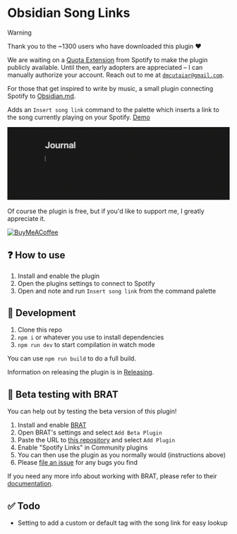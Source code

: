 # Obsidian Song Links

> [!WARNING]
> Thank you to the ~1300 users who have downloaded this plugin ❤️
>
> We are waiting on a [Quota Extension](https://github.com/Cutaiar/obsidian-song-links/issues/5) from Spotify to make the plugin publicly available. Until then, early adopters are appreciated – I can manually authorize your account. Reach out to me at [`dmcutaiar@gmail.com`](mailto:dmcutaiar@gmail.com).

For those that get inspired to write by music, a small plugin connecting Spotify to [Obsidian.md](https://obsidian.md/).

Adds an `Insert song link` command to the palette which inserts a link to the song currently playing on your Spotify. [Demo](https://www.youtube.com/watch?v=Qzs3ssqKk2Y)

<a href="https://www.youtube.com/watch?v=Qzs3ssqKk2Y">![GIF Demo](./obsidian-spotify-links-demo.gif)</a>

Of course the plugin is free, but if you'd like to support me, I greatly appreciate it.

[<img src="https://cdn.buymeacoffee.com/buttons/v2/default-yellow.png" alt="BuyMeACoffee" width="120">](https://www.buymeacoffee.com/cutaiar)

## ❓ How to use

1. Install and enable the plugin
2. Open the plugins settings to connect to Spotify
3. Open and note and run `Insert song link` from the command palette

## 🔨 Development

1. Clone this repo
2. `npm i` or whatever you use to install dependencies
3. `npm run dev` to start compilation in watch mode

You can use `npm run build` to do a full build.

Information on releasing the plugin is in [Releasing](./Releasing.md).

## 👶 Beta testing with BRAT

You can help out by testing the beta version of this plugin!

1. Install and enable [BRAT](https://github.com/TfTHacker/obsidian42-brat)
2. Open BRAT's settings and select `Add Beta Plugin`
3. Paste the URL to [this repository](https://github.com/Cutaiar/obsidian-song-links) and select `Add Plugin`
4. Enable "Spotify Links" in Community plugins
5. You can then use the plugin as you normally would (instructions above)
6. Please [file an issue](https://github.com/Cutaiar/obsidian-song-links/issues/new) for any bugs you find

If you need any more info about working with BRAT, please refer to their [documentation](https://tfthacker.com/Obsidian+Plugins+by+TfTHacker/BRAT+-+Beta+Reviewer's+Auto-update+Tool/Quick+guide+for+using+BRAT).

## ✅ Todo

- Setting to add a custom or default tag with the song link for easy lookup
